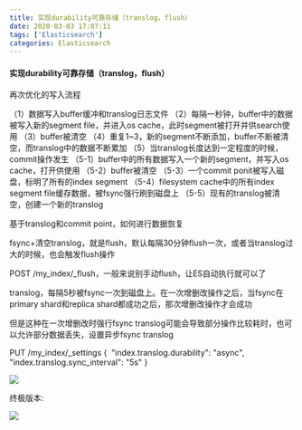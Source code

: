 ```yaml
---
title: 实现durability可靠存储（translog，flush）
date: 2020-03-03 17:07:11
tags: ['Elasticsearch']
categories: Elasticsearch
---
```


#### 实现durability可靠存储（translog，flush）

再次优化的写入流程

（1）数据写入buffer缓冲和translog日志文件
（2）每隔一秒钟，buffer中的数据被写入新的segment file，并进入os cache，此时segment被打开并供search使用
（3）buffer被清空
（4）重复1~3，新的segment不断添加，buffer不断被清空，而translog中的数据不断累加
（5）当translog长度达到一定程度的时候，commit操作发生
  （5-1）buffer中的所有数据写入一个新的segment，并写入os cache，打开供使用
  （5-2）buffer被清空
  （5-3）一个commit ponit被写入磁盘，标明了所有的index segment
  （5-4）filesystem cache中的所有index segment file缓存数据，被fsync强行刷到磁盘上
  （5-5）现有的translog被清空，创建一个新的translog

基于translog和commit point，如何进行数据恢复

fsync+清空translog，就是flush，默认每隔30分钟flush一次，或者当translog过大的时候，也会触发flush操作

POST /my_index/_flush，一般来说别手动flush，让ES自动执行就可以了

translog，每隔5秒被fsync一次到磁盘上。在一次增删改操作之后，当fsync在primary shard和replica shard都成功之后，那次增删改操作才会成功

但是这种在一次增删改时强行fsync translog可能会导致部分操作比较耗时，也可以允许部分数据丢失，设置异步fsync translog

PUT /my_index/_settings
{
​    "index.translog.durability": "async",
​    "index.translog.sync_interval": "5s"
}



![](https://guanyuoss.oss-cn-qingdao.aliyuncs.com/prod/work_order/fdnQ4UZNY3M.png)

终极版本:

![](https://guanyuoss.oss-cn-qingdao.aliyuncs.com/prod/work_order/ITIUgWavU08.png)

